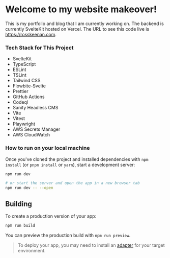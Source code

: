 # Welcome to my website makeover!

This is my portfolio and blog that I am currently working on. The backend is currently SvelteKit hosted on Vercel. The URL to see this code live is https://rosskeenan.com.

### Tech Stack for This Project

- SvelteKit
- TypeScript
- ESLint
- TSLint
- Tailwind CSS
- Flowbite-Svelte
- Prettier
- GitHub Actions
- Codeql
- Sanity Headless CMS
- Vite
- Vitest
- Playwright
- AWS Secrets Manager
- AWS CloudWatch

### How to run on your local machine

Once you've cloned the project and installed dependencies with `npm install` (or `pnpm install` or `yarn`), start a development server:

```bash
npm run dev

# or start the server and open the app in a new browser tab
npm run dev -- --open
```

## Building

To create a production version of your app:

```bash
npm run build
```

You can preview the production build with `npm run preview`.

> To deploy your app, you may need to install an [adapter](https://svelte.dev/docs/kit/adapters) for your target environment.
